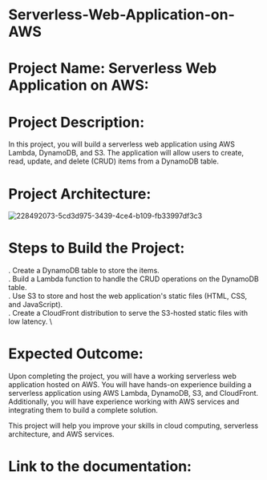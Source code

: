 # Serverless-Web-Application-on-AWS
# Project Name: Serverless Web Application on AWS:
# Project Description:
In this project, you will build a serverless web application using AWS Lambda, DynamoDB, and S3. The application will allow users to create, read, update, and delete (CRUD) items from a DynamoDB table.
# Project Architecture:
![228492073-5cd3d975-3439-4ce4-b109-fb33997df3c3](https://github.com/sufihub/Serverless-Web-Application-on-AWS/assets/124899223/be91baa7-82b8-42f2-8442-33c284121600)
# Steps to Build the Project:
. Create a DynamoDB table to store the items. \
. Build a Lambda function to handle the CRUD operations on the DynamoDB table. \
. Use S3 to store and host the web application's static files (HTML, CSS, and JavaScript). \
. Create a CloudFront distribution to serve the S3-hosted static files with low latency. \
# Expected Outcome:
Upon completing the project, you will have a working serverless web application hosted on AWS.
You will have hands-on experience building a serverless application using AWS Lambda, DynamoDB, S3, and CloudFront.
Additionally, you will have experience working with AWS services and integrating them to build a complete solution.

This project will help you improve your skills in cloud computing, serverless architecture, and AWS services.
# Link to the documentation:
